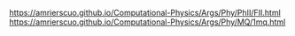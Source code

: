 
https://amrierscuo.github.io/Computational-Physics/Args/Phy/PhII/FII.html
https://amrierscuo.github.io/Computational-Physics/Args/Phy/MQ/1mq.html
